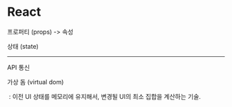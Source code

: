 # React



프로퍼티 (props) -> 속성 

상태 (state)



---

API 통신 

가상 돔 (virtual dom)

​	: 이전 UI 상태를 메모리에 유지해서, 변경될 UI의 최소 집합을 계산하는 기술. 

